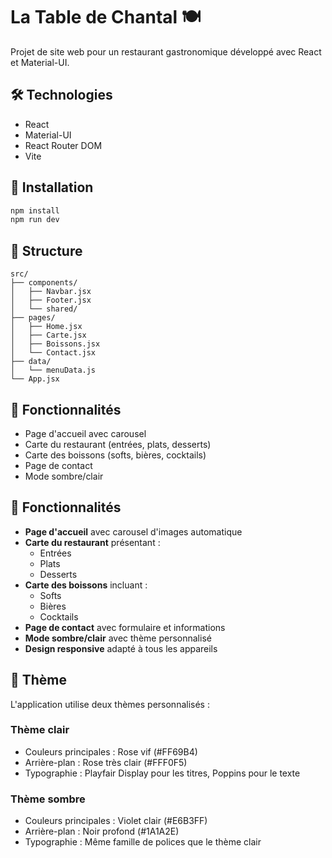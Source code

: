 # La Table de Chantal 🍽️

Projet de site web pour un restaurant gastronomique développé avec React et Material-UI.

## 🛠️ Technologies

- React
- Material-UI
- React Router DOM
- Vite

## 🚀 Installation

```bash
npm install
npm run dev
```

## 📁 Structure

```
src/
├── components/
│   ├── Navbar.jsx
│   ├── Footer.jsx
│   └── shared/
├── pages/
│   ├── Home.jsx
│   ├── Carte.jsx
│   ├── Boissons.jsx
│   └── Contact.jsx
├── data/
│   └── menuData.js
└── App.jsx
```

## 🎨 Fonctionnalités

- Page d'accueil avec carousel
- Carte du restaurant (entrées, plats, desserts)
- Carte des boissons (softs, bières, cocktails)
- Page de contact
- Mode sombre/clair

## 🌟 Fonctionnalités

- **Page d'accueil** avec carousel d'images automatique
- **Carte du restaurant** présentant :
  - Entrées
  - Plats
  - Desserts
- **Carte des boissons** incluant :
  - Softs
  - Bières
  - Cocktails
- **Page de contact** avec formulaire et informations
- **Mode sombre/clair** avec thème personnalisé
- **Design responsive** adapté à tous les appareils

## 🎨 Thème

L'application utilise deux thèmes personnalisés :

### Thème clair

- Couleurs principales : Rose vif (#FF69B4)
- Arrière-plan : Rose très clair (#FFF0F5)
- Typographie : Playfair Display pour les titres, Poppins pour le texte

### Thème sombre

- Couleurs principales : Violet clair (#E6B3FF)
- Arrière-plan : Noir profond (#1A1A2E)
- Typographie : Même famille de polices que le thème clair
